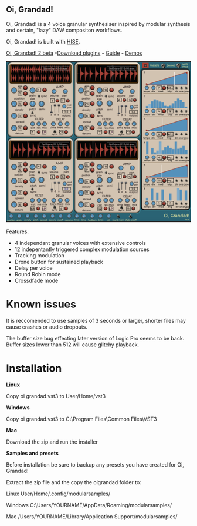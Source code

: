 
  

## ********Oi, Grandad!********

Oi, Grandad! is a 4 voice granular synthesiser inspired by modular synthesis and certain, "lazy" DAW compositon workflows.

Oi, Grandad! is built with [HISE](http://hise.audio).

[Oi, Grandad! 2 beta](https://github.com/publicsamples/Oi-Grandad-2) -[Download plugins](https://github.com/publicsamples/Oi-Grandad/releases) - [Guide](https://github.com/publicsamples/Oi-Grandad/wiki/Oi,-Grandad!-Quick-Guide) - [Demos](https://www.youtube.com/playlist?list=PL8Rp79UJ5uBC-SntUW93i3953yPq0DeSF)

![Oi, Grandad! ](https://github.com/publicsamples/Oi-Grandad/blob/main/oi%20grandad/oigrandad.png?raw=true)

  Features:

- 4 independant granular voices with extensive controls
- 12 indepentantly triggered complex modulation sources
- Tracking modulation
- Drone button for sustained playback
- Delay per voice
- Round Robin mode
- Crossdfade mode

# Known issues

It is reccomended to use samples of 3 seconds or larger, shorter files may cause crashes or audio dropouts.

The buffer size bug effecting later version of Logic Pro seems to be back. Buffer sizes lower than 512 will cause glitchy playback.

# Installation


********Linux********

Copy oi grandad.vst3 to User/Home/vst3

********Windows********

Copy oi grandad.vst3 to C:\Program Files\Common Files\VST3


********Mac********
  
Download the zip and run the installer

********Samples and presets********

Before installation be sure to backup any presets you have created for Oi, Grandad!

Extract the zip file and the copy the oigrandad folder to:

Linux User/Home/.config/modularsamples/

Windows C:\Users/YOURNAME/AppData/Roaming/modularsamples/

Mac /Users/YOURNAME/Library/Application Support/modularsamples/
